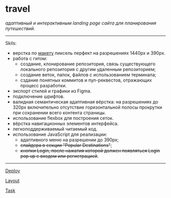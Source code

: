 # travel

_адаптивный и интерактивным landing page сайта для планирования путешествий._
**************************
Skils:
 * верстка по [макету](https://www.figma.com/file/BhULVGGIachSAjoBazhP9P/Travel?node-id=0%3A1&t=NOnWinwbp7wfqMSO-0) пиксель перфект на разрешениях 1440рх и 390px.
 * работа с гитом:
    - создание, клонирование репозитория, связь существующего локального репозитория с другим удаленным репозиторием;
    - создание веток, папок, файлов с использованием терминала;
    - сздание понятных коммитов и пул-реквестов, отражающих процесс разработки.
 * экспорт стилей и графики из Figma.
 * подключение шрифтов.
 * валидная семантическая адаптивная вёрстка: на разрешениях до 320рх включительно отсутствие горизонтальной полосы прокрутки при сохранении всего контента страницы.
 * использование flexbox для построения сеток.
 * вёрстка навигационных элементов интерфейса.
 * легкоподдерживаемый читаемый код.
 * использование JavaScript для реализации:
    - адаптивного меню на разрешении до 390рх;
    - ~~слайдера в секции "Popular Destinations"~~;
    - ~~кнопки Login, после нажатия которой должен появляться Login pop up с входом или регистрацией~~.

*************************

[Deploy](https://idzanamimao.github.io/travel/)

[Layout](https://www.figma.com/file/BhULVGGIachSAjoBazhP9P/Travel?node-id=0%3A1&t=NOnWinwbp7wfqMSO-0)

[Task](https://github.com/rolling-scopes-school/tasks/blob/master/tasks/travel/travel.md)

